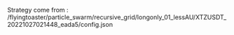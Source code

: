 Strategy come from : /flyingtoaster/particle_swarm/recursive_grid/longonly_01_lessAU/XTZUSDT_20221027021448_eada5/config.json
